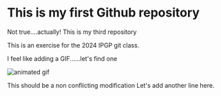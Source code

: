 # This is my first Github repository
Not true....actually!
This is my third repository

This is an exercise for the 2024 IPGP git class.


I feel like adding a GIF......let's find one

![animated gif](https://i.pinimg.com/originals/5e/a0/5e/5ea05e1da9ff3d8bbc6cfd5651d0330a.gif)

This should be a non conflicting modification
Let's add another line here.

